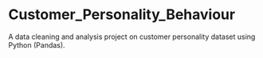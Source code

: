 # Customer_Personality_Behaviour
A data cleaning and analysis project on customer personality dataset using Python (Pandas).
